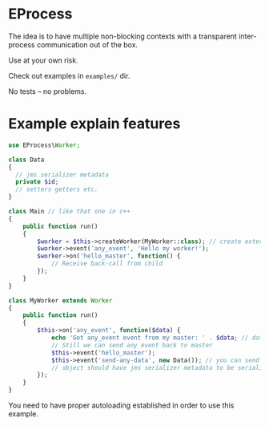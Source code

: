 EProcess
========

The idea is to have multiple non-blocking contexts with a transparent inter-process communication out of the box.

Use at your own risk.

Check out examples in `examples/` dir.

No tests – no problems.

Example explain features
========================

```php
use EProcess\Worker;

class Data
{
  // jms serializer metadata
  private $id;
  // setters getters etc.
}

class Main // like that one in c++
{
    public function run()
    {
        $worker = $this->createWorker(MyWorker::class); // create external non-blocking thread of MyWorker class
        $worker->event('any_event', 'Hello my worker!');
        $worker->on('hello_master', function() {
            // Receive back-call from child
        });
    }
}

class MyWorker extends Worker
{
    public function run()
    {
        $this->on('any_event', function($data) {
            echo 'Got any_event event from my master: ' . $data; // data == Hello my worker
            // Still we can send any event back to master
            $this->event('hello_master');
            $this->event('send-any-data', new Data()); // you can send any object, array or scalar
            // object should have jms serializer metadata to be serialized
        });
    }
}
```

You need to have proper autoloading established in order to use this example.

